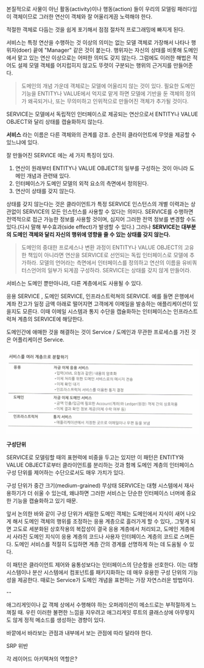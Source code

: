 

본질적으로 사물이 아닌 활동(activity)이나 행동(action) 들이 우리의 모델링 패러다임이 객체이므로 그러한 연산이 객체와 잘 어울리게끔 노력해야 한다.



 적절한 객체로 다듬는 것을 쉽게 포기해서 점점 절차적 프로그래밍에 빠지게 된다.



 서비스는 특정 연산을 수행하는 것 이상의 의미는 없는 모델 객체로 가장해서 나타나 행위자(doer) 끝에 "Manager" 같은 것이 붙는다. 행위자는 자신의 상태를 비롯해 도메인에서 맡고 있는 연산 이상으로는 어떠한 의미도 갖지 않는다. 그럼에도 이러한 해법은 적어도 설제 모델 객체를 어지럽히지 않고도 뚜렷이 구분되는 행위의 근거지를 만들어준다.

> 도메인의 개념 가운데 객체로는 모델에 어울리지 않는 것이 있다. 필요한 도메인 기능을 ENTITY나 VALUE에서 억지로 맡게 하면 모델에 기반을 둔 객체의 정의가 왜곡되거나, 또는 무의미하고 인위적으로 만들어진 객체가 추가될 것이다.

 SERVICE는 모델에서 독립적인 인터페이스로 제공되는 연산으로서 ENTITY나 VALUE OBJECT와 달리 상태를 캡슐화하지 않는다. 



 **서비스** 라는 이름은 다른 객체와의 관계를 강조. 순전히 클라이언트에 무엇을 제공할 수 있느냐에 있다.



잘 만들어진 SERVICE 에는 세 가지 특징이 있다.

1. 연산이 원래부터 ENTITY나 VALUE OBJECT의 일부를 구성하는 것이 아니라 도메인 개념과 관련돼 있다.
2. 인터페이스가 도메인 모델의 외적 요소의 측면에서 정의된다.
3. 연산이 상태를 갖지 않는다.


 상태를 갖지 않는다는 것은 클라이언트가 특정 SERVICE 인스턴스의 개별 이력과는 상관없이 SERVICE의 모든 인스턴스를 사용할 수 있다는 의미다. SERVICE를 수행하면 전역적으로 접근 가능한 정보를 사용할 것이며, 심지어 그러한 전역 정보를 변경할 수도 있다.(다시 말해 부수효과(side effect)가 발생할 수 있다.) 그러나 **SERVICE는 대부분의 도메인 객체와 달리 자신의 행위에 영향을 줄 수 있는 상태를 갖지 않는다.**

> 도메인의 중대한 프로세스나 변환 과정이 ENTITY나 VALUE OBJECT의 고유한 책임이 아니라면 연산을 SERVICE로 선언되는 독립 인터페이스로 모델에 추가하라. 모델의 언어라는 측면에서 인터페이스를 정의하고 연산의 이름을 유비쿼터스언어의 일부가 되게끔 구성하라. SERVICE는 상태를 갖지 않게 만들어라.



서비스는 도메인 뿐만아니라, 다른 계층에서도 사용될 수 있다.

응용 SERVICE , 도메인 SERVICE, 인프라스트럭쳐의 SERVICE.
예를 들면 은행에서 계좌 잔고가 일정 금액 아래로 떨어지면 고객에게 이메일을 발송하는 애플리케이션이 있을지도 모른다. 이때 이메일 시스템과 통지 수단을 캡슐화하는 인터페이스는 인프라스트럭쳐 계층의 SERVICE에 해당한다.



도메인간에 애매한 것을 해결하는 것이 Service / 도메인과 무관한 프로세스를 가진 것은 어플리케이션 Service.

![image-20230313174254133](https://raw.githubusercontent.com/LenKIM/images/master/2023-03-13/image-20230313174254133.png)

**구성단위**

 SERVICE로 모델링할 때의 표현력에 비중을 두고는 있지만 이 패턴은 ENTITY와 VALUE OBJECT로부터 클라이언트를 분리하는 것과 함께 도메인 계층의 인터페이스 구성 단위를 제어하는 수단으로서도 매우 가치가 있다.



 구성 단위가 중간 크기(medium-grained) 무상태 SERVICE는 대형 시스템에서 재사용하기가 더 쉬울 수 있는데, 왜냐하면 그러한 서비스는 단순한 인터페이스 너머에 중요한 기능을 캡슐화하고 있기 때문. 

 앞서 논의한 바와 같이 구성 단위가 세밀한 도메인 객체는 도메인에서 지식이 새어 나오게 해서 도메인 객체의 행위를 조정하는 응용 계층으로 흘러가게 할 수 있다,. 그렇게 되면 고도로 세분화된 상호작용의 복잡성이 결국 응용 계층에서 처리되고, 도메인 게층에서 사라진 도메인 지식이 응용 계층의 코드나 사용자 인터페이스 계층의 코드로 스며든다. 도메인 서비스를 적절히 도입하면 계층 간의 경계를 선명하게 하는 데 도움될 수 있다.

 이 패턴은 클라이언트 제어와 융통성보다는 인터페이스의 단순함을 선호한다. 이는 대형 시스템이나 분산 시스템에서 컴포넌트를 패키지화하는 데 매우 유용한 구성 단위의 기능성을 제공한다. 때로는 Service가 도메인 개념을 표현하는 가장 자연스러운 방법이다.



--



 애그리게잇이나 값 객체 상에서 수행해야 하는 오퍼레이션이 메소드로는 부적절하게 느껴질 때. 우린 이러한 불편한 느낌을 지우려고 애그리게잇 루트의 클래스상에 아무렇지도 않게 정적 메소드를 생성하는 경향이 있다.





바깥에서 바라보는 관점과 내부에서 보는 관점에 따라 달라야 한다.

SRP 위반

각 레이어드 아키텍쳐의 역할은?